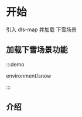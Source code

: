 <!--
 * @Author: Kang
 * @Date: 2024-09-11 16:54:34
 * @Last Modified by: Kang
 * @LastEditTime: 2024-09-29 15:16:31
-->
# 开始

引入 dls-map 并加载 下雪场景

## 加载下雪场景功能

:::demo 

environment/snow

:::


## 介绍

